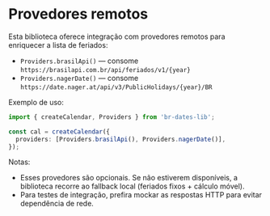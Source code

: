 # Provedores remotos

Esta biblioteca oferece integração com provedores remotos para enriquecer a lista de feriados:

- `Providers.brasilApi()` — consome `https://brasilapi.com.br/api/feriados/v1/{year}`
- `Providers.nagerDate()` — consome `https://date.nager.at/api/v3/PublicHolidays/{year}/BR`

Exemplo de uso:

```ts
import { createCalendar, Providers } from 'br-dates-lib';

const cal = createCalendar({
  providers: [Providers.brasilApi(), Providers.nagerDate()],
});
```

Notas:
- Esses provedores são opcionais. Se não estiverem disponíveis, a biblioteca recorre ao fallback local (feriados fixos + cálculo móvel).
- Para testes de integração, prefira mockar as respostas HTTP para evitar dependência de rede.
